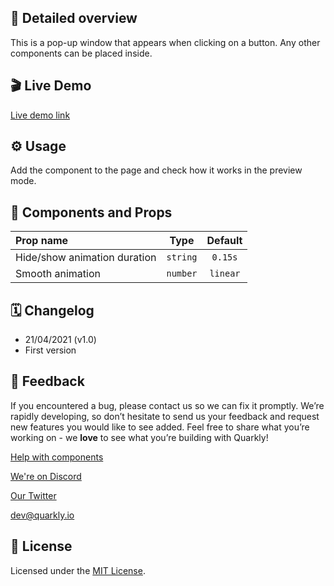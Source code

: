 ## 📖 Detailed overview

This is a pop-up window that appears when clicking on a button. Any other components can be placed inside.

## 🎬 Live Demo

[Live demo link](https://quarkly-catalog.netlify.app/popup/)

## ⚙️ Usage

Add the component to the page and check how it works in the preview mode.

## 🧩 Components and Props

| Prop name                    |   Type   | Default  |
| :--------------------------- | :------: | :------: |
| Hide/show animation duration | `string` | `0.15s`  |
| Smooth animation             | `number` | `linear` |

## 🗓 Changelog

-   21/04/2021 (v1.0)
-   First version

## 📮 Feedback

If you encountered a bug, please contact us so we can fix it promptly. We’re rapidly developing, so don’t hesitate to send us your feedback and request new features you would like to see added. Feel free to share what you’re working on - we **love** to see what you’re building with Quarkly!

[Help with components](https://community.quarkly.io/c/requests/11)

[We're on Discord](https://discord.gg/f9KhSMGX)

[Our Twitter](https://twitter.com/quarklyapp)

[dev@quarkly.io](mailto:dev@quarkly.io)

## 📝 License

Licensed under the [MIT License](./LICENSE).
